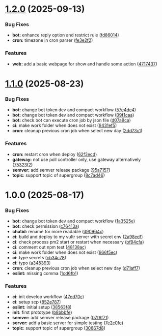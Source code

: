# [1.2.0](https://github.com/nhcuongng/FintBadmintonBot/compare/v1.1.0...v1.2.0) (2025-09-13)


### Bug Fixes

* **bot:** enhance reply option and restrict rule ([fd86014](https://github.com/nhcuongng/FintBadmintonBot/commit/fd86014f4cb95e69b3774d64b637b8c7f1ca33e7))
* **cron:** timezone in cron parser ([fe3e2f2](https://github.com/nhcuongng/FintBadmintonBot/commit/fe3e2f25b80bcd87de8b6951f4dbd2d69c129e23))


### Features

* **web:** add a basic webpage for show and handle some action ([4717437](https://github.com/nhcuongng/FintBadmintonBot/commit/4717437abba7d53bd25863a33b6370319e604bc8))

# [1.1.0](https://github.com/nhcuongng/FintBadmintonBot/compare/v1.0.0...v1.1.0) (2025-08-23)


### Bug Fixes

* **bot:** change bot token dev and compact workflow ([57e4de4](https://github.com/nhcuongng/FintBadmintonBot/commit/57e4de40a0c26f84342e7219a4f1e9366a7defb5))
* **bot:** change bot token dev and compact workflow ([09f1caa](https://github.com/nhcuongng/FintBadmintonBot/commit/09f1caa122547d627c67cc288e948a34b0be06b3))
* **bot:** check bot can execute cron job by json file ([d07a8ca](https://github.com/nhcuongng/FintBadmintonBot/commit/d07a8ca74325e11cce82a8426bf85e1a8c5cdc7b))
* **ci:** make work folder when does not exist ([9431ef5](https://github.com/nhcuongng/FintBadmintonBot/commit/9431ef5b18f98a6bcb3a37dfb316b5598de75a1a))
* **cron:** cleanup previous cron job when select new day ([2dd73c1](https://github.com/nhcuongng/FintBadmintonBot/commit/2dd73c1da32a1c53e1fc9a0d4ee7e154ca21d10c))


### Features

* **cron:** restart cron when deploy ([62f3ecd](https://github.com/nhcuongng/FintBadmintonBot/commit/62f3ecda81836c4d77a1a43248adc044b6811aad))
* **gateway:** not use poll controller only, use gateway alternatively ([75323f2](https://github.com/nhcuongng/FintBadmintonBot/commit/75323f2a5560c1d051b142191fccaada1c2aee34))
* **semver:** add semver release package ([95a7157](https://github.com/nhcuongng/FintBadmintonBot/commit/95a71577f60d943fd95df22c58f741ac0bf00f15))
* **topic:** support topic of supergroup ([8c7ad46](https://github.com/nhcuongng/FintBadmintonBot/commit/8c7ad462457d05f47d23de940cb49a9d20e26159))

# 1.0.0 (2025-08-17)


### Bug Fixes

* **bot:** change bot token dev and compact workflow ([1a3525e](https://github.com/nhcuongng/FintBadmintonBot/commit/1a3525e091909ea892e752ed593519222bfd7842))
* **bot:** check permission ([c76413a](https://github.com/nhcuongng/FintBadmintonBot/commit/c76413af651d413bdbda2d6fbe2a9cb3e01a6960))
* **chatid:** rename for more readable ([d90964c](https://github.com/nhcuongng/FintBadmintonBot/commit/d90964c38019da5fadeb51bbecbfeefd8ba2d087))
* **ci:** build and deploy to my vultr server with secret env ([2a98edf](https://github.com/nhcuongng/FintBadmintonBot/commit/2a98edf6121b67bd41f3308d7f0d278c8bde140f))
* **ci:** check process pm2 start or restart when necessary ([bf94cfa](https://github.com/nhcuongng/FintBadmintonBot/commit/bf94cfa8107e90e29b2f5cbba2f38a97b8641198))
* **ci:** comment out npm test ([48138ac](https://github.com/nhcuongng/FintBadmintonBot/commit/48138ac811578e11001ac61b626d0b3a8da26ae1))
* **ci:** make work folder when does not exist ([966f5ec](https://github.com/nhcuongng/FintBadmintonBot/commit/966f5ecd51fe36b30deb0e06ace7dc5fdff04fd5))
* **ci:** type secrets ([cb34c78](https://github.com/nhcuongng/FintBadmintonBot/commit/cb34c7822067b2d5e113a4695927ba11689005a3))
* **ci:** typo ([a345393](https://github.com/nhcuongng/FintBadmintonBot/commit/a34539320b5dde92972eb67dabd783d43d3868f0))
* **cron:** cleanup previous cron job when select new day ([d71aff7](https://github.com/nhcuongng/FintBadmintonBot/commit/d71aff7abdef7ff30cbe0281a1a1fcea5df1367d))
* **eslint:** missing comma ([1cd6fb1](https://github.com/nhcuongng/FintBadmintonBot/commit/1cd6fb198922f711906ccb7d0396facd4c52d41d))


### Features

* **ci:** init develop workflow ([47ed70c](https://github.com/nhcuongng/FintBadmintonBot/commit/47ed70c7dbe42e8b5f377345db91b507fa1a029e))
* **ci:** setup scp ([852e787](https://github.com/nhcuongng/FintBadmintonBot/commit/852e787e63caaacc2f442da91ab98b87b035bafc))
* **eslint:** initial setup ([38563f8](https://github.com/nhcuongng/FintBadmintonBot/commit/38563f8239075d34c00ad7acc14379fbe576964e))
* **init:** first prototype ([b8bbbfe](https://github.com/nhcuongng/FintBadmintonBot/commit/b8bbbfec924bd83a742672ec37e3ed42d9d76154))
* **semver:** add semver release package ([07f9f71](https://github.com/nhcuongng/FintBadmintonBot/commit/07f9f71cbe5e73d235aa5e333d047ea902a704e0))
* **server:** add a basic server for simple testing ([7e2c0fe](https://github.com/nhcuongng/FintBadmintonBot/commit/7e2c0fe4912e48ff61dac7a347ede7b84a425fd7))
* **topic:** support topic of supergroup ([30867d8](https://github.com/nhcuongng/FintBadmintonBot/commit/30867d83e1ebcd45b8e3babe1de094398265e00f))
